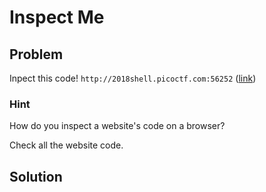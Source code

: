 # Inspect Me

## Problem

Inpect this code! `http://2018shell.picoctf.com:56252` ([link](http://2018shell.picoctf.com:56252/))

### Hint

How do you inspect a website's code on a browser?

Check all the website code.

## Solution